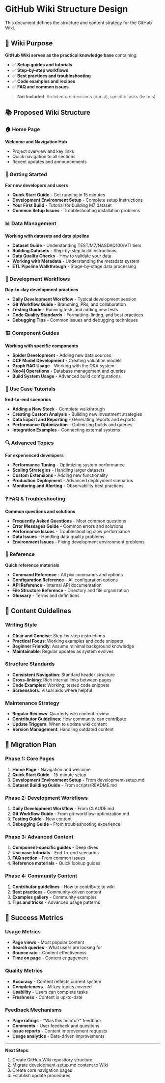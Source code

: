 # GitHub Wiki Structure Design

This document defines the structure and content strategy for the GitHub Wiki.

## 🎯 Wiki Purpose

**GitHub Wiki serves as the practical knowledge base** containing:
- ✅ **Setup guides and tutorials** 
- ✅ **Step-by-step workflows**
- ✅ **Best practices and troubleshooting**
- ✅ **Code examples and recipes**
- ✅ **FAQ and common issues**

> **Not Included**: Architecture decisions (docs/), specific tasks (Issues)

## 📚 Proposed Wiki Structure

### 🏠 Home Page
**Welcome and Navigation Hub**
- Project overview and key links
- Quick navigation to all sections
- Recent updates and announcements

### 🚀 Getting Started
**For new developers and users**
- **Quick Start Guide** - Get running in 15 minutes
- **Development Environment Setup** - Complete setup instructions
- **Your First Build** - Tutorial for building M7 dataset
- **Common Setup Issues** - Troubleshooting installation problems

### 📊 Data Management
**Working with datasets and data pipeline**
- **Dataset Guide** - Understanding TEST/M7/NASDAQ100/VTI tiers
- **Building Datasets** - Step-by-step build instructions
- **Data Quality Checks** - How to validate your data
- **Working with Metadata** - Understanding the metadata system
- **ETL Pipeline Walkthrough** - Stage-by-stage data processing

### 🔧 Development Workflows
**Day-to-day development practices**
- **Daily Development Workflow** - Typical development session
- **Git Workflow Guide** - Branching, PRs, and collaboration
- **Testing Guide** - Running tests and adding new tests
- **Code Quality Standards** - Formatting, linting, and best practices
- **Debugging Tips** - Common issues and debugging techniques

### 🏗️ Component Guides
**Working with specific components**
- **Spider Development** - Adding new data sources
- **DCF Model Development** - Creating valuation models
- **Graph RAG Usage** - Working with the Q&A system
- **Neo4j Operations** - Database management and queries
- **Build System Usage** - Advanced build configurations

### 🎯 Use Case Tutorials
**End-to-end scenarios**
- **Adding a New Stock** - Complete walkthrough
- **Creating Custom Analysis** - Building new investment strategies
- **Data Export and Reporting** - Generating reports and exports
- **Performance Optimization** - Optimizing builds and queries
- **Integration Examples** - Connecting external systems

### 🔍 Advanced Topics
**For experienced developers**
- **Performance Tuning** - Optimizing system performance
- **Scaling Strategies** - Handling larger datasets
- **Custom Extensions** - Adding new functionality
- **Production Deployment** - Advanced deployment scenarios
- **Monitoring and Alerting** - Observability best practices

### ❓ FAQ & Troubleshooting
**Common questions and solutions**
- **Frequently Asked Questions** - Most common questions
- **Error Messages Guide** - Common errors and solutions  
- **Performance Issues** - Troubleshooting slow performance
- **Data Issues** - Handling data quality problems
- **Environment Issues** - Fixing development environment problems

### 📖 Reference
**Quick reference materials**
- **Command Reference** - All pixi commands and options
- **Configuration Reference** - All configuration options
- **API Reference** - Internal API documentation
- **File Structure Reference** - Directory and file organization
- **Glossary** - Terms and definitions

## 📝 Content Guidelines

### Writing Style
- **Clear and Concise**: Step-by-step instructions
- **Practical Focus**: Working examples and code snippets
- **Beginner Friendly**: Assume minimal background knowledge
- **Maintainable**: Regular updates as system evolves

### Structure Standards
- **Consistent Navigation**: Standard header structure
- **Cross-linking**: Rich internal links between pages
- **Code Examples**: Working, tested code snippets
- **Screenshots**: Visual aids where helpful

### Maintenance Strategy
- **Regular Reviews**: Quarterly wiki content review
- **Contributor Guidelines**: How community can contribute
- **Update Triggers**: When to update wiki content
- **Version Management**: Handling outdated content

## 🔄 Migration Plan

### Phase 1: Core Pages
1. **Home Page** - Navigation and welcome
2. **Quick Start Guide** - 15-minute setup
3. **Development Environment Setup** - From development-setup.md
4. **Dataset Building Guide** - From scripts/README.md

### Phase 2: Development Workflows  
1. **Daily Development Workflow** - From CLAUDE.md
2. **Git Workflow Guide** - From git-workflow-optimization.md
3. **Testing Guide** - New content
4. **Debugging Guide** - From troubleshooting experience

### Phase 3: Advanced Content
1. **Component-specific guides** - Deep dives
2. **Use case tutorials** - End-to-end scenarios
3. **FAQ section** - From common issues
4. **Reference materials** - Quick lookup guides

### Phase 4: Community Content
1. **Contributor guidelines** - How to contribute to wiki
2. **Best practices** - Community-driven content
3. **Examples gallery** - Community examples
4. **Tips and tricks** - Advanced usage patterns

## 🎯 Success Metrics

### Usage Metrics
- **Page views** - Most popular content
- **Search queries** - What users are looking for
- **Bounce rate** - Content effectiveness
- **Time on page** - Content engagement

### Quality Metrics
- **Accuracy** - Content reflects current system
- **Completeness** - All key topics covered
- **Usability** - Users can complete tasks
- **Freshness** - Content is up-to-date

### Feedback Mechanisms
- **Page ratings** - "Was this helpful?" feedback
- **Comments** - User feedback and questions
- **Issue reports** - Content improvement requests
- **Usage analytics** - Data-driven improvements

---

**Next Steps**: 
1. Create GitHub Wiki repository structure
2. Migrate development-setup.md content to Wiki
3. Create core navigation pages
4. Establish update procedures